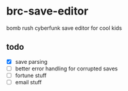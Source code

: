 # brc-save-editor

bomb rush cyberfunk save editor for cool kids

## todo

- [x] save parsing
- [ ] better error handling for corrupted saves
- [ ] fortune stuff
- [ ] email stuff
